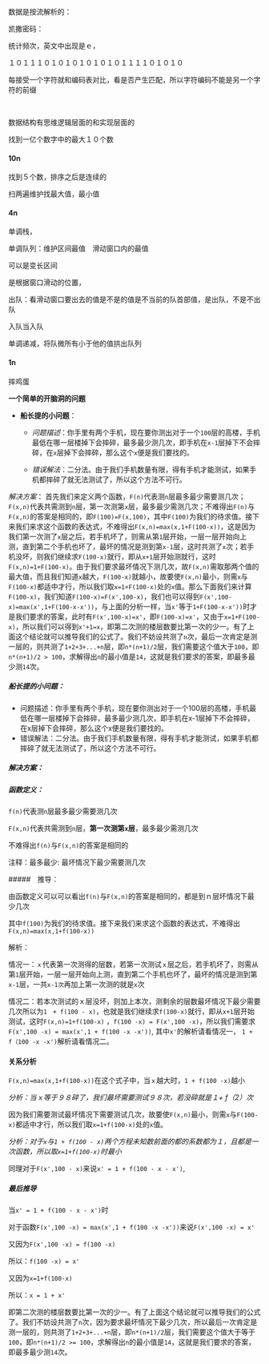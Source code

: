 数据是按流解析的：

凯撒密码：

统计频次，英文中出现是ｅ，

１０１１１０１０１０１０１０１０１１１１０１０１０

每接受一个字符就和编码表对比，看是否产生匹配，所以字符编码不能是另一个字符的前缀

​	





数据结构有思维逻辑层面的和实现层面的



找到一亿个数字中的最大１０个数

#### 10n

找到５个数，排序之后是连续的

扫两遍维护找最大值，最小值





#### 4n

单调栈，



单调队列：维护区间最值　滑动窗口内的最值

可以是变长区间

是根据窗口滑动的位置，

出队：看滑动窗口要出去的值是不是的值是不当前的队首部值，是出队，不是不出队

入队当入队

单调递减，将队微所有小于他的值拱出队列



#### 1n





摔鸡蛋

**一个简单的开脑洞的问题**

- **船长提的小问题**：

  - *问题描述*：你手里有两个手机，现在要你测出对于一个`100`层的高楼，手机最低在哪一层楼掉下会摔碎，最多最少测几次，即手机在`x-1`层掉下不会摔碎，在`x`层掉下会摔碎，那么这个`x`便是我们要找的。

  - *错误解法*：二分法。由于我们手机数量有限，得有手机才能测试，如果手机都摔碎了就无法测试了，所以这个方法不可行。

*解决方案*：
首先我们来定义两个函数，`F(n)`代表测`n`层最多最少需要测几次；`F(x,n)`代表共需测到`n`层，第一次测第`x`层，最多最少需测几次；不难得出`F(n)`与`F(x,n)`的答案是相同的，即`F(100)=F(x,100)`，其中`F(100)`为我们的待求值。接下来我们来求这个函数的表达式，不难得出`F(x,n)=max(x,1+F(100-x))`，这是因为我们第一次测了`x`层之后，若手机坏了，则需从第`1`层开始，一层一层开始向上测，直到第二个手机也坏了，最坏的情况是测到第`x-1`层，这时共测了`x`次；若手机没坏，则我们继续求`F(100-x)`就行，即从`x+1`层开始测就行，这时`F(x,n)=1+F(100-x)`。由于我们要求最坏情况下测几次，故`F(x,n)`需取那两个值的最大值，而且我们知道`x`越大，`F(100-x)`就越小，故要使`F(x,n)`最小，则需`x`与`F(100-x)`都适中才行，所以我们取`x=1+F(100-x)`处的`x`值。那么下面我们来计算`F(100-x)`，我们知道`F(100-x)=F(x',100-x)`，我们也可以得到`F(x',100-x)=max(x',1+F(100-x-x'))`，与上面的分析一样，当`x'`等于`1+F(100-x-x'))`时才是我们要求的答案，此时有`F(x',100-x)=x'`，即`F(100-x)=x'`，又由于`x=1+F(100-x)`，所以我们可以得到`x'+1=x`，即第二次测的楼层数要比第一次的少一。有了上面这个结论就可以推导我们的公式了。我们不妨设共测了`n`次，最后一次肯定是测一层的，则共测了`1+2+3+...+n`层，即`n*(n+1)/2`层，我们需要这个值大于`100`，即`n*(n+1)/2 > 100`，求解得出`n`的最小值是`14`，这就是我们要求的答案，即最多最少测`14`次。



##### 船长提的小问题：

- 问题描述：你手里有两个手机，现在要你测出对于一个100层的高楼，手机最低在哪一层楼掉下会摔碎，最多最少测几次，即手机在x-1层掉下不会摔碎，在x层掉下会摔碎，那么这个x便是我们要找的。
- 错误解法：二分法。由于我们手机数量有限，得有手机才能测试，如果手机都摔碎了就无法测试了，所以这个方法不可行。

#####  解决方案：

##### 函数定义：

`f(n)`代表测`n`层最多最少需要测几次

`F(x,n)`代表共需测到`n`层，**第一次测第`x`层**，最多最少需测几次

不难得出`f(n)`与`F(x,n)`的答案是相同的

注释：最多最少: 最坏情况下最少需要测几次

#####　推导：

由函数定义可以可以看出`f(n)`与`F(x,n)`的答案是相同的，都是到ｎ层坏情况下最少几次

其中`f(100)`为我们的待求值。接下来我们来求这个函数的表达式，不难得出`F(x,n)=max(x,1+f(100-x))`

解析：

情况一：`ｘ`代表第一次测得的层数，若第一次测试`ｘ`层之后，若手机坏了，则需从第`1`层开始，一层一层开始向上测，直到第二个手机也坏了，最坏的情况是测到第`x-1`层，一共`x-1次`再加上第一次测的就是`x`次

情况二：若本次测试的ｘ层没坏，则加上本次，测剩余的层数最坏情况下最少需要几次所以为`1　+ f(100 - x)`，也就是我们继续求`f(100-x)`就行，即从`x+1`层开始测试，这时`F(x,n)=1+f(100-x)`  ，`f(100 -x) = F(x',100 -x)`，所以我们需要求 `F(x',100 -x) = max(x',1 + f(100 -x -x'))`, 其中`x'`的解析请看情况一， `1 +　f（100 -x -x')`解析请看情况二。

#### 关系分析

`F(x,n)=max(x,1+f(100-x))`在这个式子中，当`ｘ`越大时，`1 + f(100 -x)`越小

*分析：当ｘ等于９８碎了，我们最坏需要测试９８次，若没碎就是１+ f（2）次*

因为我们需要测试最坏情况下需要测试几次，故要使`F(x,n)`最小，则需`x`与`F(100-x)`都适中才行，所以我们取`x=1+f(100-x)`处的`x`值。

*分析：对于`x`与`1 + f(100 - x)`两个方程未知数前面的都的系数都为１，且都是一次函数，所以取`x=1+f(100-x)`时最小*

同理对于`F(x',100 - x)`来说`x' = 1 + f(100 - x - x')`,

##### 最后推导

当`x' = 1 + f(100 - x - x')`时

对于函数`F(x',100 -x) = max(x',1 + f(100 -x -x'))`来说`F(x',100 -x) = x' `

又因为`F(x',100 -x) = f(100 -x)` 

所以：`f(100 -x) = x'`

又因为`x=1+f(100-x)`

所以：`x = 1 + x'`

即第二次测的楼层数要比第一次的少一。有了上面这个结论就可以推导我们的公式了。我们不妨设共测了`n`次，因为要求最坏情况下最少几次，所以最后一次肯定是测一层的，则共测了`1+2+3+...+n`层，即`n*(n+1)/2`层，我们需要这个值大于等于`100`，即`n*(n+1)/2 >= 100`，求解得出`n`的最小值是`14`，这就是我们要求的答案，即最多最少测`14`次。